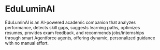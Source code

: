 # EduLuminAI
EduLuminAI is an AI-powered academic companion that analyzes performance, detects skill gaps, suggests learning paths, optimizes resumes, provides exam feedback, and recommends jobs/internships through smart Agentforce agents, offering dynamic, personalized guidance with no manual effort.
